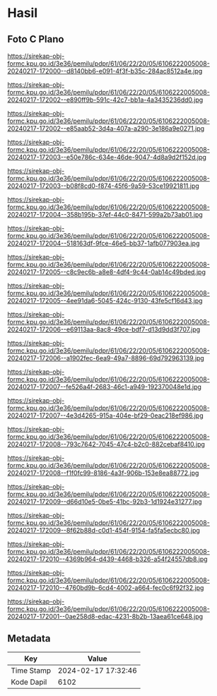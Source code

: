 # Hasil

## Foto C Plano

https://sirekap-obj-formc.kpu.go.id/3e36/pemilu/pdpr/61/06/22/20/05/6106222005008-20240217-172000--d8140bb6-e091-4f3f-b35c-284ac8512a4e.jpg

https://sirekap-obj-formc.kpu.go.id/3e36/pemilu/pdpr/61/06/22/20/05/6106222005008-20240217-172002--e890ff9b-591c-42c7-bb1a-4a3435236dd0.jpg

https://sirekap-obj-formc.kpu.go.id/3e36/pemilu/pdpr/61/06/22/20/05/6106222005008-20240217-172002--e85aab52-3d4a-407a-a290-3e186a9e0271.jpg

https://sirekap-obj-formc.kpu.go.id/3e36/pemilu/pdpr/61/06/22/20/05/6106222005008-20240217-172003--e50e786c-634e-46de-9047-4d8a9d2f152d.jpg

https://sirekap-obj-formc.kpu.go.id/3e36/pemilu/pdpr/61/06/22/20/05/6106222005008-20240217-172003--b08f8cd0-f874-45f6-9a59-53ce19921811.jpg

https://sirekap-obj-formc.kpu.go.id/3e36/pemilu/pdpr/61/06/22/20/05/6106222005008-20240217-172004--358b195b-37ef-44c0-8471-599a2b73ab01.jpg

https://sirekap-obj-formc.kpu.go.id/3e36/pemilu/pdpr/61/06/22/20/05/6106222005008-20240217-172004--518163df-9fce-46e5-bb37-1afb077903ea.jpg

https://sirekap-obj-formc.kpu.go.id/3e36/pemilu/pdpr/61/06/22/20/05/6106222005008-20240217-172005--c8c9ec6b-a8e8-4df4-9c44-0ab14c49bded.jpg

https://sirekap-obj-formc.kpu.go.id/3e36/pemilu/pdpr/61/06/22/20/05/6106222005008-20240217-172005--4ee91da6-5045-424c-9130-43fe5cf16d43.jpg

https://sirekap-obj-formc.kpu.go.id/3e36/pemilu/pdpr/61/06/22/20/05/6106222005008-20240217-172006--e69113aa-8ac8-49ce-bdf7-d13d9dd3f707.jpg

https://sirekap-obj-formc.kpu.go.id/3e36/pemilu/pdpr/61/06/22/20/05/6106222005008-20240217-172006--a1902fec-6ea9-49a7-8896-69d792963139.jpg

https://sirekap-obj-formc.kpu.go.id/3e36/pemilu/pdpr/61/06/22/20/05/6106222005008-20240217-172007--fe526a4f-2683-46c1-a949-192370048e1d.jpg

https://sirekap-obj-formc.kpu.go.id/3e36/pemilu/pdpr/61/06/22/20/05/6106222005008-20240217-172007--4e3d4265-915a-404e-bf29-0eac218ef986.jpg

https://sirekap-obj-formc.kpu.go.id/3e36/pemilu/pdpr/61/06/22/20/05/6106222005008-20240217-172008--793c7642-7045-47c4-b2c0-882cebaf8410.jpg

https://sirekap-obj-formc.kpu.go.id/3e36/pemilu/pdpr/61/06/22/20/05/6106222005008-20240217-172008--f1f0fc99-8186-4a3f-906b-153e8ea88772.jpg

https://sirekap-obj-formc.kpu.go.id/3e36/pemilu/pdpr/61/06/22/20/05/6106222005008-20240217-172009--d66d10e5-0be5-41bc-92b3-1d1924e31277.jpg

https://sirekap-obj-formc.kpu.go.id/3e36/pemilu/pdpr/61/06/22/20/05/6106222005008-20240217-172009--8f62b88d-c0d1-454f-9154-fa5fa5ecbc80.jpg

https://sirekap-obj-formc.kpu.go.id/3e36/pemilu/pdpr/61/06/22/20/05/6106222005008-20240217-172010--4369b964-d439-4468-b326-a54f24557db8.jpg

https://sirekap-obj-formc.kpu.go.id/3e36/pemilu/pdpr/61/06/22/20/05/6106222005008-20240217-172010--4760bd9b-6cd4-4002-a664-fec0c6f92f32.jpg

https://sirekap-obj-formc.kpu.go.id/3e36/pemilu/pdpr/61/06/22/20/05/6106222005008-20240217-172001--0ae258d8-edac-4231-8b2b-13aea61ce648.jpg


## Metadata

| Key        | Value               |
| ---------- | ------------------- |
| Time Stamp | 2024-02-17 17:32:46 |
| Kode Dapil | 6102                |



